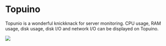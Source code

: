 # Topuino

Topunio is a wonderful knickknack for server monitoring. CPU usage, RAM usage, disk usage, disk I/O and network I/O can be displayed on Topuino.

![](https://img.vvzero.com/ih/5d606a6c-926f-4690-8924-8931ec0f5f97.jpg)
